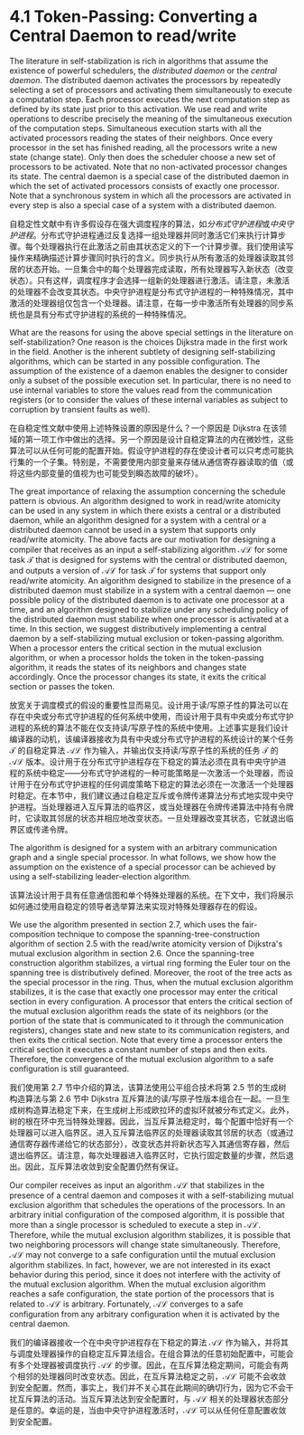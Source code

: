 # 4.1 Token-Passing: Converting a Central Daemon to read/write

The literature in self-stabilization is rich in algorithms that assume the existence of powerful schedulers, the *distributed daemon* or the *central daemon*. The distributed daemon activates the processors by repeatedly selecting a set of processors and activating them simultaneously to execute a computation step. Each processor executes the next computation step as defined by its state just prior to this activation. We use read and write operations to describe precisely the meaning of the simultaneous execution of the computation steps. Simultaneous execution starts with all the activated processors reading the states of their neighbors. Once every processor in the set has finished reading, all the processors write a new state (change state). Only then does the scheduler choose a new set of processors to be activated. Note that no non-activated processor changes its state. The central daemon is a special case of the distributed daemon in which the set of activated processors consists of exactly one processor. Note that a synchronous system in which all the processors are activated in every step is also a special case of a system with a distributed daemon.

自稳定性文献中有许多假设存在强大调度程序的算法，如*分布式守护进程*或*中央守护进程*。分布式守护进程通过反复选择一组处理器并同时激活它们来执行计算步骤。每个处理器执行在此激活之前由其状态定义的下一个计算步骤。我们使用读写操作来精确描述计算步骤同时执行的含义。同步执行从所有激活的处理器读取其邻居的状态开始。一旦集合中的每个处理器完成读取，所有处理器写入新状态（改变状态）。只有这样，调度程序才会选择一组新的处理器进行激活。请注意，未激活的处理器不会改变其状态。中央守护进程是分布式守护进程的一种特殊情况，其中激活的处理器组仅包含一个处理器。请注意，在每一步中激活所有处理器的同步系统也是具有分布式守护进程的系统的一种特殊情况。

What are the reasons for using the above special settings in the literature on self-stabilization? One reason is the choices Dijkstra made in the first work in the field. Another is the inherent subtlety of designing self-stabilizing algorithms, which can be started in any possible configuration. The assumption of the existence of a daemon enables the designer to consider only a subset of the possible execution set. In particular, there is no need to use internal variables to store the values read from the communication registers (or to consider the values of these internal variables as subject to corruption by transient faults as well).

在自稳定性文献中使用上述特殊设置的原因是什么？一个原因是 Dijkstra 在该领域的第一项工作中做出的选择。另一个原因是设计自稳定算法的内在微妙性，这些算法可以从任何可能的配置开始。假设守护进程的存在使设计者可以只考虑可能执行集的一个子集。特别是，不需要使用内部变量来存储从通信寄存器读取的值（或将这些内部变量的值视为也可能受到瞬态故障的破坏）。

The great importance of relaxing the assumption concerning the schedule pattern is obvious. An algorithm designed to work in read/write atomicity can be used in any system in which there exists a central or a distributed daemon, while an algorithm designed for a system with a central or a distributed daemon cannot be used in a system that supports only read/write atomicity. The above facts are our motivation for designing a compiler that receives as an input a self-stabilizing algorithm $\mathcal{AL}$ for some task $\mathcal{T}$ that is designed for systems with the central or distributed daemon, and outputs a version of $\mathcal{AL}$ for task $\mathcal{T}$ for systems that support only read/write atomicity. An algorithm designed to stabilize in the presence of a distributed daemon must stabilize in a system with a central daemon — one possible policy of the distributed daemon is to activate one processor at a time, and an algorithm designed to stabilize under any scheduling policy of the distributed daemon must stabilize when one processor is activated at a time. In this section, we suggest distributively implementing a central daemon by a self-stabilizing mutual exclusion or token-passing algorithm. When a processor enters the critical section in the mutual exclusion algorithm, or when a processor holds the token in the token-passing algorithm, it reads the states of its neighbors and changes state accordingly. Once the processor changes its state, it exits the critical section or passes the token.

放宽关于调度模式的假设的重要性显而易见。设计用于读/写原子性的算法可以在存在中央或分布式守护进程的任何系统中使用，而设计用于具有中央或分布式守护进程的系统的算法不能在仅支持读/写原子性的系统中使用。上述事实是我们设计编译器的动机，该编译器接收为具有中央或分布式守护进程的系统设计的某个任务 $\mathcal{T}$ 的自稳定算法 $\mathcal{AL}$ 作为输入，并输出仅支持读/写原子性的系统的任务 $\mathcal{T}$ 的 $\mathcal{AL}$ 版本。设计用于在分布式守护进程存在下稳定的算法必须在具有中央守护进程的系统中稳定——分布式守护进程的一种可能策略是一次激活一个处理器，而设计用于在分布式守护进程的任何调度策略下稳定的算法必须在一次激活一个处理器时稳定。在本节中，我们建议通过自稳定互斥或令牌传递算法分布式地实现中央守护进程。当处理器进入互斥算法的临界区，或当处理器在令牌传递算法中持有令牌时，它读取其邻居的状态并相应地改变状态。一旦处理器改变其状态，它就退出临界区或传递令牌。

The algorithm is designed for a system with an arbitrary communication graph and a single special processor. In what follows, we show how the assumption on the existence of a special processor can be achieved by using a self-stabilizing leader-election algorithm.

该算法设计用于具有任意通信图和单个特殊处理器的系统。在下文中，我们将展示如何通过使用自稳定的领导者选举算法来实现对特殊处理器存在的假设。

We use the algorithm presented in section 2.7, which uses the fair-composition technique to compose the spanning-tree-construction algorithm of section 2.5 with the read/write atomicity version of Dijkstra's mutual exclusion algorithm in section 2.6. Once the spanning-tree construction algorithm stabilizes, a virtual ring forming the Euler tour on the spanning tree is distributively defined. Moreover, the root of the tree acts as the special processor in the ring. Thus, when the mutual exclusion algorithm stabilizes, it is the case that exactly one processor may enter the critical section in every configuration. A processor that enters the critical section of the mutual exclusion algorithm reads the state of its neighbors (or the portion of the state that is communicated to it through the communication registers), changes state and new state to its communication registers, and then exits the critical section. Note that every time a processor enters the critical section it executes a constant number of steps and then exits. Therefore, the convergence of the mutual exclusion algorithm to a safe configuration is still guaranteed.

我们使用第 2.7 节中介绍的算法，该算法使用公平组合技术将第 2.5 节的生成树构造算法与第 2.6 节中 Dijkstra 互斥算法的读/写原子性版本组合在一起。一旦生成树构造算法稳定下来，在生成树上形成欧拉环的虚拟环就被分布式定义。此外，树的根在环中充当特殊处理器。因此，当互斥算法稳定时，每个配置中恰好有一个处理器可以进入临界区。进入互斥算法临界区的处理器读取其邻居的状态（或通过通信寄存器传递给它的状态部分），改变状态并将新状态写入其通信寄存器，然后退出临界区。请注意，每次处理器进入临界区时，它执行固定数量的步骤，然后退出。因此，互斥算法收敛到安全配置仍然有保证。

Our compiler receives as input an algorithm $\mathcal{AL}$ that stabilizes in the presence of a central daemon and composes it with a self-stabilizing mutual exclusion algorithm that schedules the operations of the processors. In an arbitrary initial configuration of the composed algorithm, it is possible that more than a single processor is scheduled to execute a step in $\mathcal{AL}$. Therefore, while the mutual exclusion algorithm stabilizes, it is possible that two neighboring processors will change state simultaneously. Therefore, $\mathcal{AL}$ may not converge to a safe configuration until the mutual exclusion algorithm stabilizes. In fact, however, we are not interested in its exact behavior during this period, since it does not interfere with the activity of the mutual exclusion algorithm. When the mutual exclusion algorithm reaches a safe configuration, the state portion of the processors that is related to $\mathcal{AL}$ is arbitrary. Fortunately, $\mathcal{AL}$ converges to a safe configuration from any arbitrary configuration when it is activated by the central daemon.

我们的编译器接收一个在中央守护进程存在下稳定的算法 $\mathcal{AL}$ 作为输入，并将其与调度处理器操作的自稳定互斥算法组合。在组合算法的任意初始配置中，可能会有多个处理器被调度执行 $\mathcal{AL}$ 的步骤。因此，在互斥算法稳定期间，可能会有两个相邻的处理器同时改变状态。因此，在互斥算法稳定之前，$\mathcal{AL}$ 可能不会收敛到安全配置。然而，事实上，我们并不关心其在此期间的确切行为，因为它不会干扰互斥算法的活动。当互斥算法达到安全配置时，与 $\mathcal{AL}$ 相关的处理器状态部分是任意的。幸运的是，当由中央守护进程激活时，$\mathcal{AL}$ 可以从任何任意配置收敛到安全配置。
